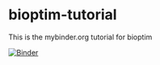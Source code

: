 # bioptim-tutorial
This is the mybinder.org tutorial for bioptim

[![Binder](https://mybinder.org/badge_logo.svg)](https://mybinder.org/v2/gh/pyomeca/bioptim-tutorial/HEAD?urlpath=lab)
